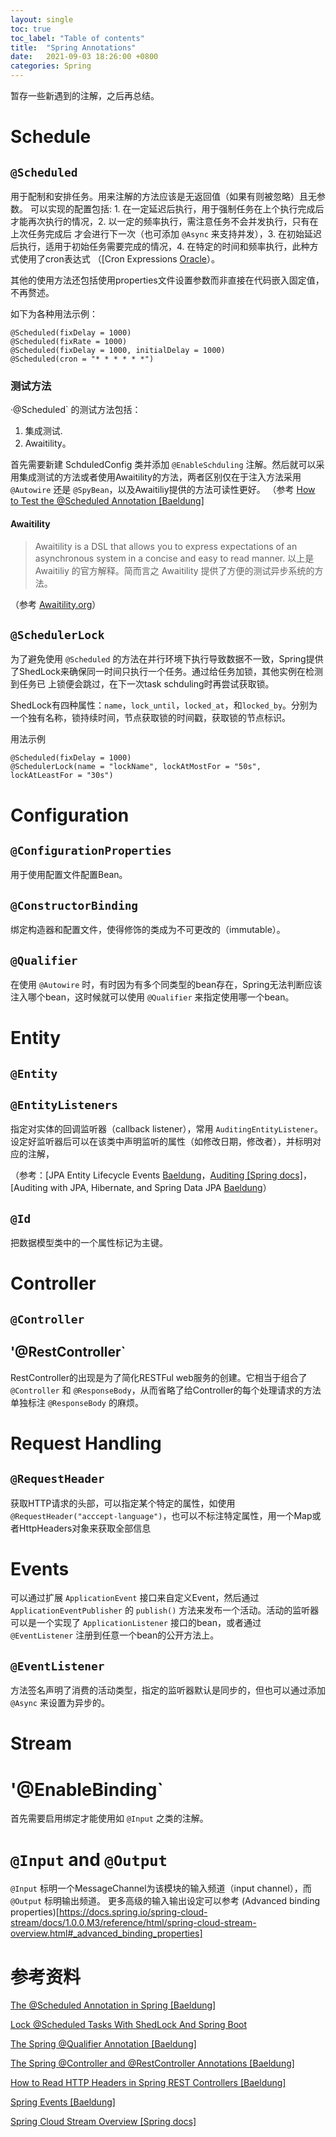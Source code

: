 ```yaml
---
layout: single
toc: true
toc_label: "Table of contents"
title:  "Spring Annotations"
date:   2021-09-03 18:26:00 +0800
categories: Spring
---
```


暂存一些新遇到的注解，之后再总结。

# Schedule

## `@Scheduled`

用于配制和安排任务。用来注解的方法应该是无返回值（如果有则被忽略）且无参数。
可以实现的配置包括: 1. 在一定延迟后执行，用于强制任务在上个执行完成后才能再次执行的情况，2. 以一定的频率执行，需注意任务不会并发执行，只有在上次任务完成后
才会进行下一次（也可添加 `@Async` 来支持并发），3. 在初始延迟后执行，适用于初始任务需要完成的情况，4. 在特定的时间和频率执行，此种方式使用了cron表达式
（[Cron Expressions [Oracle](https://docs.oracle.com/cd/E12058_01/doc/doc.1014/e12030/cron_expressions.htm)）。

其他的使用方法还包括使用properties文件设置参数而非直接在代码嵌入固定值，不再赘述。

如下为各种用法示例：

```
@Scheduled(fixDelay = 1000)
@Scheduled(fixRate = 1000)
@Scheduled(fixDelay = 1000, initialDelay = 1000)
@Scheduled(cron = "* * * * * *")
```

### 测试方法

·@Scheduled` 的测试方法包括：
1. 集成测试.
2. Awaitility。

首先需要新建 SchduledConfig 类并添加 `@EnableSchduling` 注解。然后就可以采用集成测试的方法或者使用Awaitility的方法，两者区别仅在于注入方法采用 `@Autowire` 还是 `@SpyBean`，以及Awaitiliy提供的方法可读性更好。
（参考 [How to Test the @Scheduled Annotation [Baeldung]](https://www.baeldung.com/spring-testing-scheduled-annotation)

#### Awaitility

>Awaitility is a DSL that allows you to express expectations of an asynchronous system in a concise and easy to read manner.
以上是 Awaitiliy 的官方解释。简而言之 Awaitility 提供了方便的测试异步系统的方法。

（参考 [Awaitility.org](http://www.awaitility.org/)）

## `@SchedulerLock`

为了避免使用 `@Scheduled` 的方法在并行环境下执行导致数据不一致，Spring提供了ShedLock来确保同一时间只执行一个任务。通过给任务加锁，其他实例在检测到任务已
上锁便会跳过，在下一次task schduling时再尝试获取锁。

ShedLock有四种属性：`name`，`lock_until`，`locked_at`，和`locked_by`。分别为一个独有名称，锁持续时间，节点获取锁的时间戳，获取锁的节点标识。

用法示例

```
@Scheduled(fixDelay = 1000)
@SchedulerLock(name = "lockName", lockAtMostFor = "50s", lockAtLeastFor = "30s")
```

# Configuration

## `@ConfigurationProperties`

用于使用配置文件配置Bean。

## `@ConstructorBinding`

绑定构造器和配置文件，使得修饰的类成为不可更改的（immutable）。

## `@Qualifier`

在使用 `@Autowire` 时，有时因为有多个同类型的bean存在，Spring无法判断应该注入哪个bean，这时候就可以使用 `@Qualifier` 来指定使用哪一个bean。

# Entity

## `@Entity`

## `@EntityListeners`

指定对实体的回调监听器（callback listener），常用 `AuditingEntityListener`。设定好监听器后可以在该类中声明监听的属性（如修改日期，修改者），并标明对应的注解，

（参考：[JPA Entity Lifecycle Events [Baeldung](https://www.baeldung.com/jpa-entity-lifecycle-events)，[Auditing [Spring docs]](https://docs.spring.io/spring-data/jpa/docs/1.7.0.DATAJPA-580-SNAPSHOT/reference/html/auditing.html)，[Auditing with JPA, Hibernate, and Spring Data JPA [Baeldung](https://www.baeldung.com/database-auditing-jpa)）

## `@Id`

把数据模型类中的一个属性标记为主键。

# Controller

## `@Controller`

## '@RestController`

RestController的出现是为了简化RESTFul web服务的创建。它相当于组合了 `@Controller` 和 `@ResponseBody`，从而省略了给Controller的每个处理请求的方法单独标注 `@ResponseBody` 的麻烦。

# Request Handling

## `@RequestHeader`

获取HTTP请求的头部，可以指定某个特定的属性，如使用 `@RequestHeader("acccept-language")`，也可以不标注特定属性，用一个Map或者HttpHeaders对象来获取全部信息

# Events

可以通过扩展 `ApplicationEvent` 接口来自定义Event，然后通过 `ApplicationEventPublisher` 的 `publish()` 方法来发布一个活动。活动的监听器可以是一个实现了 `ApplicationListener` 接口的bean，或者通过 `@EventListener` 注册到任意一个bean的公开方法上。

## `@EventListener`

方法签名声明了消费的活动类型，指定的监听器默认是同步的，但也可以通过添加 `@Async` 来设置为异步的。

# Stream

# '@EnableBinding`

首先需要启用绑定才能使用如 `@Input` 之类的注解。

# `@Input` and `@Output`

`@Input` 标明一个MessageChannel为该模块的输入频道（input channel），而 `@Output` 标明输出频道。
更多高级的输入输出设定可以参考 (Advanced binding properties)[https://docs.spring.io/spring-cloud-stream/docs/1.0.0.M3/reference/html/spring-cloud-stream-overview.html#_advanced_binding_properties]

# 参考资料

[The @Scheduled Annotation in Spring [Baeldung]](https://www.baeldung.com/spring-scheduled-tasks)

[Lock @Scheduled Tasks With ShedLock And Spring Boot](https://rieckpil.de/lock-scheduled-tasks-with-shedlock-and-spring-boot/)

[The Spring @Qualifier Annotation [Baeldung]](https://www.baeldung.com/spring-qualifier-annotation)

[The Spring @Controller and @RestController Annotations [Baeldung]](https://www.baeldung.com/spring-controller-vs-restcontroller)

[How to Read HTTP Headers in Spring REST Controllers [Baeldung]](https://www.baeldung.com/spring-rest-http-headers)

[Spring Events [Baeldung]](https://www.baeldung.com/spring-events)

[Spring Cloud Stream Overview [Spring docs]](https://docs.spring.io/spring-cloud-stream/docs/1.0.0.M3/reference/html/spring-cloud-stream-overview.html)
